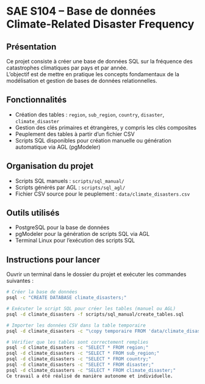 # SAE S104 – Base de données Climate-Related Disaster Frequency

## Présentation
Ce projet consiste à créer une base de données SQL sur la fréquence des catastrophes climatiques par pays et par année.  
L’objectif est de mettre en pratique les concepts fondamentaux de la modélisation et gestion de bases de données relationnelles.

## Fonctionnalités
- Création des tables : `region`, `sub_region`, `country`, `disaster`, `climate_disaster`
- Gestion des clés primaires et étrangères, y compris les clés composites
- Peuplement des tables à partir d’un fichier CSV
- Scripts SQL disponibles pour création manuelle ou génération automatique via AGL (pgModeler)

## Organisation du projet
- Scripts SQL manuels : `scripts/sql_manual/`
- Scripts générés par AGL : `scripts/sql_agl/`
- Fichier CSV source pour le peuplement : `data/climate_disasters.csv`

## Outils utilisés
- PostgreSQL pour la base de données
- pgModeler pour la génération de scripts SQL via AGL
- Terminal Linux pour l’exécution des scripts SQL

## Instructions pour lancer
Ouvrir un terminal dans le dossier du projet et exécuter les commandes suivantes :

```bash
# Créer la base de données
psql -c "CREATE DATABASE climate_disasters;"

# Exécuter le script SQL pour créer les tables (manuel ou AGL)
psql -d climate_disasters -f scripts/sql_manual/create_tables.sql

# Importer les données CSV dans la table temporaire
psql -d climate_disasters -c "\copy temporaire FROM 'data/climate_disasters.csv' CSV HEADER;"

# Vérifier que les tables sont correctement remplies
psql -d climate_disasters -c "SELECT * FROM region;"
psql -d climate_disasters -c "SELECT * FROM sub_region;"
psql -d climate_disasters -c "SELECT * FROM country;"
psql -d climate_disasters -c "SELECT * FROM disaster;"
psql -d climate_disasters -c "SELECT * FROM climate_disaster;"
Ce travail a été réalisé de manière autonome et individuelle.
